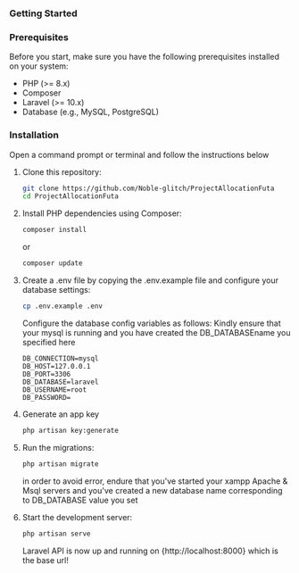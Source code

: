 ### Getting Started

### Prerequisites

Before you start, make sure you have the following prerequisites installed on your system:

- PHP (>= 8.x)
- Composer
- Laravel (>= 10.x)
- Database (e.g., MySQL, PostgreSQL)

### Installation
Open a command prompt or terminal and follow the instructions below 

1. Clone this repository:

   ```bash
   git clone https://github.com/Noble-glitch/ProjectAllocationFuta
   cd ProjectAllocationFuta 
   ```

2. Install PHP dependencies using Composer:

    ```bash
    composer install
    ```
    or

    ```bash
    composer update
    ```
4. Create a .env file by copying the .env.example file and configure your database settings:
    ```bash
    cp .env.example .env
    ```
    Configure the database config variables as follows:
    Kindly ensure that your mysql is running and you have created the DB_DATABASEname you specified here
    ```
    DB_CONNECTION=mysql
    DB_HOST=127.0.0.1
    DB_PORT=3306
    DB_DATABASE=laravel
    DB_USERNAME=root
    DB_PASSWORD=
    ```
5. Generate an app key
    ```bash
    php artisan key:generate
    ```
6. Run the migrations:
    ```bash
    php artisan migrate
    ```

    in order to avoid error, endure that you've started your xampp Apache & Msql servers
    and you've created a new database name corresponding to DB_DATABASE value you set
7. Start the development server:
    ```bash
    php artisan serve

    ```
    Laravel API is now up and running on {http://localhost:8000} which is the base url!
   
